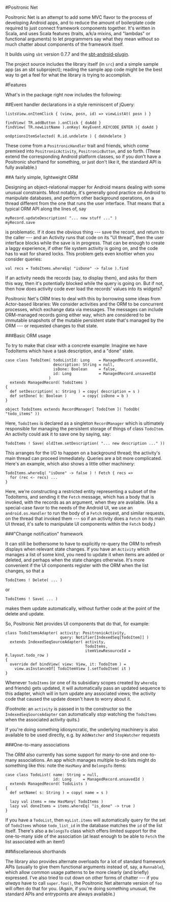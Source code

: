 #Positronic Net

Positronic Net is an attempt to add some MVC flavor to the process of
developing Android apps, and to reduce the amount of boilerplate code
required to just connect framework components together.  It's written
in Scala, and uses Scala features (traits, a/k/a mixins, and "lambdas"
or functional arguments) to let programmers say what they mean without
so much chatter about components of the framework itself.

It builds using `sbt` version 0.7.7 and the [sbt-android-plugin](https://github.com/jberkel/android-plugin).

The project source includes the library itself (in `src`) and a simple
sample app (as an sbt subproject); reading the sample app code might
be the best way to get a feel for what the library is trying to
accomplish.

#Features

What's in the package right now includes the following:

##Event handler declarations in a style reminiscent of jQuery:

    listsView.onItemClick { (view, posn, id) => viewListAt( posn ) }

    findView( TR.addButton ).onClick { doAdd }
    findView( TR.newListName ).onKey( KeyEvent.KEYCODE_ENTER ){ doAdd }

    onOptionsItemSelected( R.id.undelete ) { doUndelete }

These come from a `PositronicHandler` trait and friends, which come
premixed into `PositronicActivity`, `PositronicButton`, and so forth.
(These extend the corresponding Android platform classes, so if you
don't have a Positronic shorthand for something, or just don't like
it, the standard API is fully available.)

##A fairly simple, lightweight ORM

Designing an object-relational mapper for Android means dealing with
some unusual constraints.  Most notably, it's generally good practice
on Android to manipulate databases, and perform other background
operations, on a thread different from the one that runs the user
interface.  That means that a typical ORM API along the lines
of, say
    
    myRecord.updateDescription( "... new stuff ..." )
    myRecord.save

is problematic.  If it does the obvious thing --- save the record,
and return to the caller --- and an Activity runs that code on its
"UI thread", then the user interface blocks while the save is in
progress.  That can be enough to create a laggy experience, if 
other file system activity is going on, and the code has to wait
for shared locks.  This problem gets even knottier when you
consider queries:

    val recs = TodoItems.whereEq( "isDone" -> false ).find

If an activity needs the records (say, to display them), and asks for
them this way, then it's potentially blocked while the query is going
on.  But if not, then how does activity code ever load the records'
values into its widgets?

Positronic Net's ORM tries to deal with this by borrowing some ideas
from Actor-based libraries:  We consider activities and the ORM to be
concurrent processes, which exchange data via messages.  The messages
can include ORM-managed records going either way, which are considered
to be immutable snapshots of the mutable persistent state that's managed
by the ORM --- or requested changes to that state.

###Basic ORM usage

To try to make that clear with a concrete example:  Imagine we have
TodoItems which have a task description, and a "done" state.

    case class TodoItem( todoListId: Long    = ManagedRecord.unsavedId,
                         description: String = null, 
                         isDone: Boolean     = false,
                         id: Long            = ManagedRecord.unsavedId 
                       )
      extends ManagedRecord( TodoItems )
    {
      def setDescription( s: String ) = copy( description = s )
      def setDone( b: Boolean )       = copy( isDone = b )
    }

    object TodoItems extends RecordManager[ TodoItem ]( TodoDb( "todo_items" ))

Here, `TodoItems` is declared as a singleton `RecordManager` which is
ultimately responsible for managing the persistent storage of things
of class `TodoItem`.  An activity could ask it to save one by saying,
say:

    TodoItems ! Save( oldItem.setDescription( "... new description ..." ))

This arranges for the I/O to happen on a background thread; the activity's
main thread can proceed immediately.  Queries are a bit more complicated.
Here's an example, which also shows a little other machinery:

    TodoItems.whereEq( "isDone" -> false ) ! Fetch { recs =>
      for (rec <- recs) ...
    }

Here, we're constructing a restricted entity representing a subset of
the TodoItems, and sending it the `Fetch` message, which has a body
that is invoked, with the records as an argument, when they are
available.  (As a special-case favor to the needs of the Android UI,
we use an `android.os.Handler` to run the body of a `Fetch` request,
and similar requests, on the thread that invoked them --- so if an
activity does a `Fetch` on its main UI thread, it's safe to manipulate
UI components within the `Fetch` body.)

###"Change notification" framework

It can still be bothersome to have to explicitly re-query the ORM
to refresh displays when relevant state changes.  If you have an
`Activity` which manages a list of some kind, you need to update it
when items are added or deleted, and perhaps when the state changes
otherwise.  It's more convenient if the UI components register with
the ORM when the list changes, so that a 

    TodoItems ! Delete( ... )

or

    TodoItems ! Save( ... )

makes them update automatically, without further code at the point
of the delete and update.

So, Positronic Net provides UI components that do that, for example:

    class TodoItemsAdapter( activity: PositronicActivity, 
                            query: Notifier[IndexedSeq[TodoItem]] )
      extends IndexedSeqSourceAdapter( activity,
                                       TodoItems,
                                       itemViewResourceId = R.layout.todo_row )
    {
      override def bindView( view: View, it: TodoItem ) =
        view.asInstanceOf[ TodoItemView ].setTodoItem( it )
    }

Whenever `TodoItems` (or one of its subsidiary scopes created by
`whereEq` and friends) gets updated, it will automatically pass an
updated sequence to this adapter, which will in turn update any
associated views; the activity code that caused the update doesn't
have to worry about it.

(Footnote:  an `activity` is passed in to the constructor so the
`IndexedSeqSourceAdapter` can automatically _stop_ watching the
`TodoItems` when the associated activity quits.)

If you're doing something idiosyncratic, the underlying machinery
is also available to be used directly, e.g. by `AddWatcher` and
`StopWatcher` requests 

###One-to-many associations

The ORM also currently has some support for many-to-one and
one-to-many associations.  An app which manages multiple to-do
lists might do something like this:  note the `HasMany` and
`BelongsTo` items:

    case class TodoList( name: String = null,
                         id: Long     = ManagedRecord.unsavedId )
      extends ManagedRecord( TodoLists )
    {
      def setName( s: String ) = copy( name = s )

      lazy val items = new HasMany( TodoItems )
      lazy val doneItems = items.whereEq( "is_done" -> true )
    }

If you have a `TodoList`, then `myList.items` will automatically
query for the set of `TodoItems` whose `todo_list_id` in the database
matches the `id` of the list itself.  There's also a `BelongsTo` class
which offers limited support for the one-to-many side of the association
(at least enough to be able to `Fetch` the list associated with an item!)

##Miscellaneous shorthands

The library also provides alternate overloads for a lot of standard
framework APIs (usually to give them functional arguments instead of,
say, a `Runnable`), which allow common usage patterns to be more
clearly (and briefly) expressed.  I've also tried to cut down on
other forms of chatter --- if you *always* have to call `super.foo()`,
the Positronic Net alternate version of `foo` will often do that for
you.  (Again, if you're doing something unusual, the standard APIs
and entrypoints are always available.)